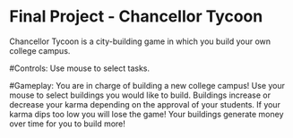 # Final Project - Chancellor Tycoon
Chancellor Tycoon is a city-building game in which you build your own college campus.

#Controls:
Use mouse to select tasks.

#Gameplay:
You are in charge of building a new college campus! Use your mouse to select buildings you would like to build. Buildings increase or decrease your karma depending on the approval of your students. If your karma dips too low you will lose the game! Your buildings generate money over time for you to build more!